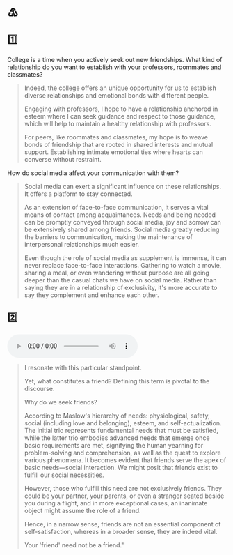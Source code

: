 # ♳

## 1️⃣

College is a time when you actively seek out new friendships. What kind of relationship do you want to establish with your professors, roommates and classmates?

> Indeed, the college offers an unique opportunity for us to establish diverse relationships and emotional bonds with different people.
>
> Engaging with professors, I hope to have a relationship anchored in esteem where I can seek guidance and respect to those guidance, which will help to maintain a healthy relationship with professors.
>
> For peers, like roommates and classmates, my hope is to weave bonds of friendship that are rooted in shared interests and mutual support. Establishing intimate emotional ties where hearts can converse without restraint.

How do social media affect your communication with them?

> Social media can exert a significant influence on these relationships. It offers a platform to stay connected.
>
> As an extension of face-to-face communication, it serves a vital means of contact among acquaintances. Needs and being needed can be promptly conveyed through social media, joy and sorrow can be extensively shared among friends. Social media greatly reducing the barriers to communication, making the maintenance of interpersonal relationships much easier.
>
> Even though the role of social media as supplement is immense, it can never replace face-to-face interactions. Gathering to watch a movie, sharing a meal, or even wandering without purpose are all going deeper than the casual chats we have on social media. Rather than saying they are in a relationship of exclusivity, it's more accurate to say they complement and enhance each other.

## 2️⃣

<audio controls>
  <source src="https://cdn.jsdelivr.net/gh/Bengerthelorf/Contents@main/hw_1.mp3" type="audio/mpeg">
  Your browser does not support the audio element.
</audio>

> I resonate with this particular standpoint.
>
> Yet, what constitutes a friend? Defining this term is pivotal to the discourse.
>
> Why do we seek friends?
>
> According to Maslow's hierarchy of needs: physiological, safety, social (including love and belonging), esteem, and self-actualization. The initial trio represents fundamental needs that must be satisfied, while the latter trio embodies advanced needs that emerge once basic requirements are met, signifying the human yearning for problem-solving and comprehension, as well as the quest to explore various phenomena. It becomes evident that friends serve the apex of basic needs—social interaction. We might posit that friends exist to fulfill our social necessities.
>
> However, those who fulfill this need are not exclusively friends. They could be your partner, your parents, or even a stranger seated beside you during a flight, and in more exceptional cases, an inanimate object might assume the role of a friend.
>
> Hence, in a narrow sense, friends are not an essential component of self-satisfaction, whereas in a broader sense, they are indeed vital.
>
> Your 'friend' need not be a friend."
